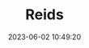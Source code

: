 ---
pageComponent: 
  name: Catalogue
  data: 
    key: 数据库与中间件/30.Redis
    imgUrl: /img/category/deep-learning.png
    description: 缓存管理
title: Reids
permalink: /database/Redis/
date: 2023-06-02 10:49:20
---